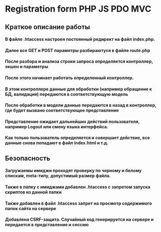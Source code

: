 # Registration form PHP JS PDO MVC
## Краткое описание работы
#### В файле .htaccess настроен постоянный редирект на файл index.php.
#### Далее все GET и POST параметры разбираютуся в файле route.php
#### После разбора и анализа строки запроса определяется контроллер, экшен и параметры
#### После этого начинает работать определенный контроллер.
#### В этом контроллере данные для обработки (например обращение к БД, валидация) передаются в соответствующую модель
#### После обработки в модели данные передаются в назад в контроллер, где будет вызвано соответствующее представление
#### Представление ожидает дальнейших действий пользователя, например Logout или смену языка интерфейса.
#### Как только пользователь определяется и совершает действие, все данные снова попадают в файл index.html и т.д.
## Безопасность
#### Загружаемы имиджи проходят проверку по черному и белому спискам, meta-типу, допустимый размер файла.
#### Также в папку с имиджами добавлен .htaccess с запретом запуска скриптов из данной папки
#### Также добавлен в файл .htaccess запрет на просмотр содержимого папок сайта на сервере
#### Добавлена CSRF-защита. Случайный код генерируется на сервере и передается в представление и сессию
